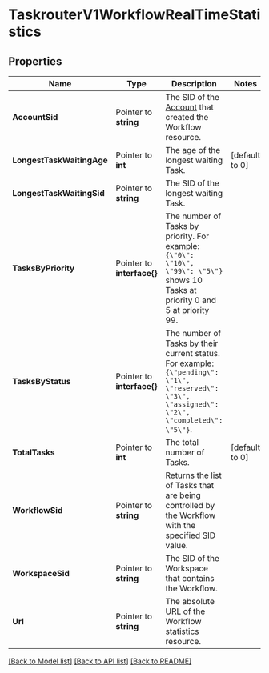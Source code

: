 # TaskrouterV1WorkflowRealTimeStatistics

## Properties

Name | Type | Description | Notes
------------ | ------------- | ------------- | -------------
**AccountSid** | Pointer to **string** | The SID of the [Account](https://www.twilio.com/docs/iam/api/account) that created the Workflow resource. |
**LongestTaskWaitingAge** | Pointer to **int** | The age of the longest waiting Task. |[default to 0]
**LongestTaskWaitingSid** | Pointer to **string** | The SID of the longest waiting Task. |
**TasksByPriority** | Pointer to **interface{}** | The number of Tasks by priority. For example: `{\"0\": \"10\", \"99\": \"5\"}` shows 10 Tasks at priority 0 and 5 at priority 99. |
**TasksByStatus** | Pointer to **interface{}** | The number of Tasks by their current status. For example: `{\"pending\": \"1\", \"reserved\": \"3\", \"assigned\": \"2\", \"completed\": \"5\"}`. |
**TotalTasks** | Pointer to **int** | The total number of Tasks. |[default to 0]
**WorkflowSid** | Pointer to **string** | Returns the list of Tasks that are being controlled by the Workflow with the specified SID value. |
**WorkspaceSid** | Pointer to **string** | The SID of the Workspace that contains the Workflow. |
**Url** | Pointer to **string** | The absolute URL of the Workflow statistics resource. |

[[Back to Model list]](../README.md#documentation-for-models) [[Back to API list]](../README.md#documentation-for-api-endpoints) [[Back to README]](../README.md)


